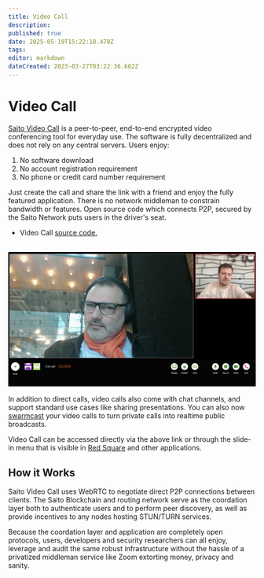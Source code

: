 ```yaml
---
title: Video Call
description: 
published: true
date: 2025-05-19T15:22:18.478Z
tags: 
editor: markdown
dateCreated: 2023-03-27T03:22:36.662Z
---
```


# Video Call

[Saito Video Call](https://saito.io/videocall/) is a peer-to-peer, end-to-end encrypted video conferencing tool for everyday use. The software is fully decentralized and does not rely on any central servers. Users enjoy:
1. No software download
2. No account registration requirement
3. No phone or credit card number requirement

Just create the call and share the link with a friend and enjoy the fully featured application. There is no network middleman to constrain bandwidth or features. Open source code which connects P2P, secured by the Saito Network puts users in the driver's seat.

- Video Call [source code.](https://github.com/SaitoTech/saito-lite-rust/tree/master/mods/videocall)

<br>
  
<img src="/saito-talk.jpg" style="maxwidth: 600px;">

In addition to direct calls, video calls also come with chat channels, and support standard use cases like sharing presentations. You can also now [swarmcast](/tech/applications/swarmcast) your video calls to turn private calls into realtime public broadcasts.

Video Call can be accessed directly via the above link or through the slide-in menu that is visible in [Red Square](https://saito.io/redsquare/) and other applications.

## How it Works

Saito Video Call uses WebRTC to negotiate direct P2P connections between clients. The Saito Blockchain and routing network serve as the coordation layer both to authenticate users and to perform peer discovery, as well as provide incentives to any nodes hosting STUN/TURN services.

Because the coordation layer and application are completely open protocols, users, developers and security researchers can all enjoy, leverage and audit the same robust infrastructure without the hassle of a privatized middleman service like Zoom extorting money, privacy and sanity.

<!--
<br>
<div style="display: flex; justify-content: center;">
    <img src="/howtosaitocall.gif" width="400" alt="Use hamburger menu then Saito Call button to use the app">
</div>
-->